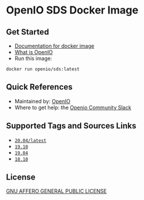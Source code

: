 # OpenIO SDS Docker Image

## Get Started

* [Documentation for docker image](https://docs.openio.io/latest/source/sandbox-guide/docker_image.html)
* [What is OpenIO](https://docs.openio.io/latest/source/arch-design/overview.html)
* Run this image:

```shell
docker run openio/sds:latest
```

## Quick References

* Maintained by: [OpenIO](https://openio.io)
* Where to get help: the [Openio Community Slack](https://openio-community.slack.com)

## Supported Tags and Sources Links

* [`20.04/latest`](https://github.com/open-io/dockerfiles/tree/master/openio-sds/20.04)
* [`19.10`](https://github.com/open-io/dockerfiles/tree/master/openio-sds/19.10)
* [`19.04`](https://github.com/open-io/dockerfiles/tree/master/openio-sds/19.04)
* [`18.10`](https://github.com/open-io/dockerfiles/tree/master/openio-sds/18.10)

## License

[GNU AFFERO GENERAL PUBLIC LICENSE](https://github.com/open-io/oio-sds/blob/master/LICENCE.agpl3)

